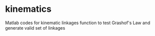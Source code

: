 # kinematics
Matlab codes for kinematic linkages
function to test Grashof's Law and generate valid set of linkages
